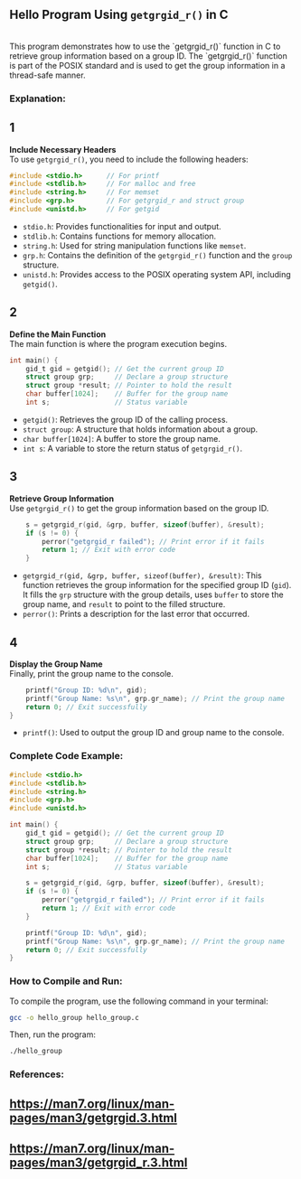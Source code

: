 ## Hello Program Using `getgrgid_r()` in C
<br>
This program demonstrates how to use the `getgrgid_r()` function in C to retrieve group information based on a group ID. The `getgrgid_r()` function is part of the POSIX standard and is used to get the group information in a thread-safe manner.

### Explanation:
1
---
**Include Necessary Headers**  
To use `getgrgid_r()`, you need to include the following headers:
```c
#include <stdio.h>      // For printf
#include <stdlib.h>     // For malloc and free
#include <string.h>     // For memset
#include <grp.h>        // For getgrgid_r and struct group
#include <unistd.h>     // For getgid
```
- `stdio.h`: Provides functionalities for input and output.
- `stdlib.h`: Contains functions for memory allocation.
- `string.h`: Used for string manipulation functions like `memset`.
- `grp.h`: Contains the definition of the `getgrgid_r()` function and the `group` structure.
- `unistd.h`: Provides access to the POSIX operating system API, including `getgid()`.

2
---
**Define the Main Function**  
The main function is where the program execution begins.
```c
int main() {
    gid_t gid = getgid(); // Get the current group ID
    struct group grp;     // Declare a group structure
    struct group *result; // Pointer to hold the result
    char buffer[1024];    // Buffer for the group name
    int s;                // Status variable
```
- `getgid()`: Retrieves the group ID of the calling process.
- `struct group`: A structure that holds information about a group.
- `char buffer[1024]`: A buffer to store the group name.
- `int s`: A variable to store the return status of `getgrgid_r()`.

3
---
**Retrieve Group Information**  
Use `getgrgid_r()` to get the group information based on the group ID.
```c
    s = getgrgid_r(gid, &grp, buffer, sizeof(buffer), &result);
    if (s != 0) {
        perror("getgrgid_r failed"); // Print error if it fails
        return 1; // Exit with error code
    }
```
- `getgrgid_r(gid, &grp, buffer, sizeof(buffer), &result)`: This function retrieves the group information for the specified group ID (`gid`). It fills the `grp` structure with the group details, uses `buffer` to store the group name, and `result` to point to the filled structure.
- `perror()`: Prints a description for the last error that occurred.

4
---
**Display the Group Name**  
Finally, print the group name to the console.
```c
    printf("Group ID: %d\n", gid);
    printf("Group Name: %s\n", grp.gr_name); // Print the group name
    return 0; // Exit successfully
}
```
- `printf()`: Used to output the group ID and group name to the console.

### Complete Code Example:
```c
#include <stdio.h>
#include <stdlib.h>
#include <string.h>
#include <grp.h>
#include <unistd.h>

int main() {
    gid_t gid = getgid(); // Get the current group ID
    struct group grp;     // Declare a group structure
    struct group *result; // Pointer to hold the result
    char buffer[1024];    // Buffer for the group name
    int s;                // Status variable

    s = getgrgid_r(gid, &grp, buffer, sizeof(buffer), &result);
    if (s != 0) {
        perror("getgrgid_r failed"); // Print error if it fails
        return 1; // Exit with error code
    }

    printf("Group ID: %d\n", gid);
    printf("Group Name: %s\n", grp.gr_name); // Print the group name
    return 0; // Exit successfully
}
```
### How to Compile and Run:
To compile the program, use the following command in your terminal:
```bash
gcc -o hello_group hello_group.c
```
Then, run the program:
```bash
./hello_group
```

### References:
## https://man7.org/linux/man-pages/man3/getgrgid.3.html  
## https://man7.org/linux/man-pages/man3/getgrgid_r.3.html  